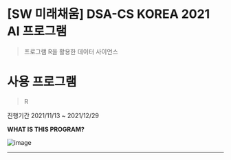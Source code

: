 # [SW 미래채움] DSA-CS KOREA 2021 AI 프로그램

>프로그램 R을 활용한 데이터 사이언스

# 사용 프로그램 

>R


진행기간 2021/11/13 ~ 2021/12/29

**WHAT IS THIS PROGRAM?**

![image](https://user-images.githubusercontent.com/95688320/166950379-df16bcfa-df9d-42ee-a264-8276bcdf45e1.png)

---

